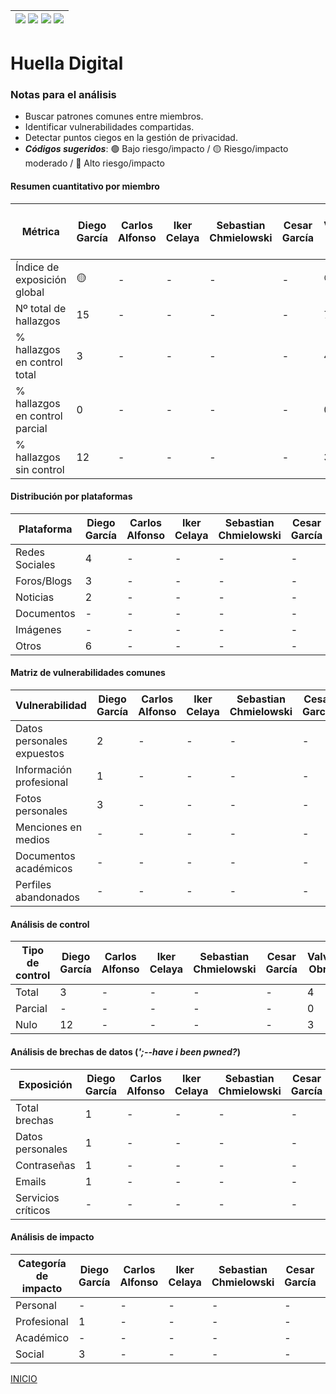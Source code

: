 | [![](https://img.shields.io/badge/-Inicio-FFF?style=flat&logo=Emlakjet&logoColor=black)](/README.md) [![](https://img.shields.io/badge/-Entrega_2-FFF?style=flat&logo=openstreetmap&logoColor=black)](/Entregas/Entrega-2/ModeloDeNegocio.md)  [![](https://img.shields.io/badge/-Entrega_3-FFF?style=flat&logo=openstreetmap&logoColor=black)](/Entregas/Entrega-3/HuellaDigital.md)  [![](https://img.shields.io/badge/-Entrega_4-FFF?style=flat&logo=openstreetmap&logoColor=black)]()|
|:-:|
# Huella Digital

### Notas para el análisis

- Buscar patrones comunes entre miembros.
- Identificar vulnerabilidades compartidas.
- Detectar puntos ciegos en la gestión de privacidad.
- ***Códigos sugeridos***: 🟢 Bajo riesgo/impacto / 🟡 Riesgo/impacto moderado / 🔴 Alto riesgo/impacto


#### Resumen cuantitativo por miembro

<div align=center>

|Métrica|Diego García|Carlos Alfonso|Iker Celaya|Sebastian Chmielowski|Cesar García|Valvanuz Obregón|Eduardo Olea|Lucia Prieto|Daniel Puente|Anette Torres|Patrón grupal<br>(Media y desviación)|
|-|-|-|-|-|-|-|-|-|-|-|-|
|Índice de exposición global|🟡|-|-|-|-|🟢|-|🟢|-|-|-|
|Nº total de hallazgos|15|-|-|-|-|7|-|7|-|-|-|
|% hallazgos en control total|3|-|-|-|-|4|-|5|-|-|-|
|% hallazgos en control parcial|0|-|-|-|-|0|-|0|-|-|-|
|% hallazgos sin control|12|-|-|-|-|3|-|2|-|-|-|

</div>

#### Distribución por plataformas

<div align=center>

|Plataforma|Diego García|Carlos Alfonso|Iker Celaya|Sebastian Chmielowski|Cesar García|Valvanuz Obregón|Eduardo Olea|Lucia Prieto|Daniel Puente|Anette Torres|Total grupo|
|-|-|-|-|-|-|-|-|-|-|-|-|
|Redes Sociales|4|-|-|-|-|3|-|4|-|-|-|
|Foros/Blogs|3|-|-|-|-|0|-|-|-|-|-|
|Noticias|2|-|-|-|-|0|-|-|-|-|-|
|Documentos|-|-|-|-|-|0|-|-|-|-|-|
|Imágenes|-|-|-|-|-|0|-|1|-|-|-|
|Otros|6|-|-|-|-|4|-|2|-|-|-|

</div>

#### Matriz de vulnerabilidades comunes

<div align=center>

|Vulnerabilidad|Diego García|Carlos Alfonso|Iker Celaya|Sebastian Chmielowski|Cesar García|Valvanuz Obregón|Eduardo Olea|Lucia Prieto|Daniel Puente|Anette Torres|% Grupo|Riesgo medio|
|-|-|-|-|-|-|-|-|-|-|-|-|-|
|Datos personales expuestos|2|-|-|-|-|0|-|-|-|-|-|-|
|Información profesional|1|-|-|-|-|0|-|-|-|-|-|-|
|Fotos personales|3|-|-|-|-|3|-|-|-|-|-|-|
|Menciones en medios|-|-|-|-|-|0|-|-|-|-|-|-|
|Documentos académicos|-|-|-|-|-|1|-|-|-|-|-|-|
|Perfiles abandonados|-|-|-|-|-|0|-|0|-|-|-|-|

</div>

#### Análisis de control

<div align=center>

|Tipo de control|Diego García|Carlos Alfonso|Iker Celaya|Sebastian Chmielowski|Cesar García|Valvanuz Obregón|Eduardo Olea|Lucia Prieto|Daniel Puente|Anette Torres|% Grupo|Riesgo promedio|
|-|-|-|-|-|-|-|-|-|-|-|-|-|
|Total|3|-|-|-|-|4|-|-|-|-|-|-|-|
|Parcial|-|-|-|-|-|0|-|-|-|-|-|-|-|
|Nulo|12|-|-|-|-|3|-|-|-|-|-|-|-|

</div>

#### Análisis de brechas de datos (*';--have i been pwned?*)

<div align=center>

|Exposición|Diego García|Carlos Alfonso|Iker Celaya|Sebastian Chmielowski|Cesar García|Valvanuz Obregón|Eduardo Olea|Lucia Prieto|Daniel Puente|Anette Torres|% grupal|
|-|-|-|-|-|-|-|-|-|-|-|-|
|Total brechas|1|-|-|-|-|2|-|0|-|-|-|-|
|Datos personales|1|-|-|-|-|0|-|0|-|-|-|-|
|Contraseñas|1|-|-|-|-|0|-|0|-|-|-|-|
|Emails|1|-|-|-|-|2|-|0|-|-|-|-|
|Servicios críticos|-|-|-|-|-|0|-|0|-|-|-|-|

</div>

#### Análisis de impacto

<div align=center>

|Categoría de impacto|Diego García|Carlos Alfonso|Iker Celaya|Sebastian Chmielowski|Cesar García|Valvanuz Obregón|Eduardo Olea|Lucia Prieto|Daniel Puente|Anette Torres|Impacto grupal|
|-|-|-|-|-|-|-|-|-|-|-|-|
|Personal|-|-|-|-|-|3|-|-|-|-|-|-|
|Profesional|1|-|-|-|-|0|-|-|-|-|-|-|
|Académico|-|-|-|-|-|1|-|-|-|-|-|-|
|Social|3|-|-|-|-|0|-|-|-|-|-|-|

</div>

[INICIO](/README.md)
